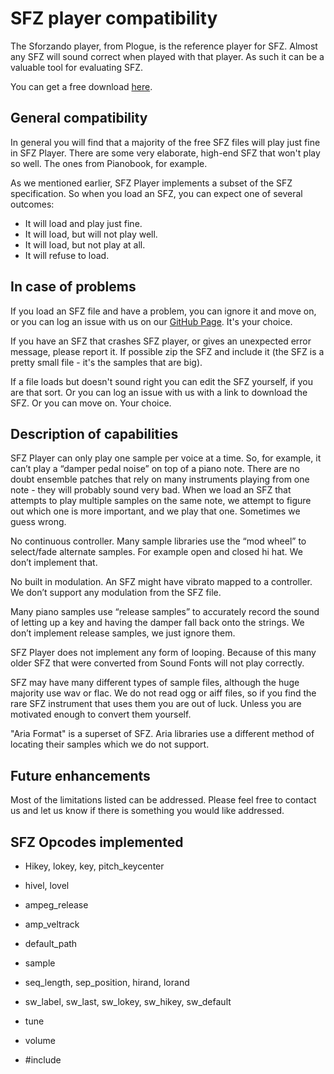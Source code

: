 
# SFZ player compatibility

The Sforzando player, from Plogue, is the reference player for SFZ. Almost any SFZ will sound correct when played with that player. As such it can be a valuable tool for evaluating SFZ.

You can get a free download [here](https://www.plogue.com/products/sforzando.html).

## General compatibility

In general you will find that a majority of the free SFZ files will play just fine in SFZ Player. There are some very elaborate, high-end SFZ that won't play so well. The ones from Pianobook, for example.

As we mentioned earlier, SFZ Player implements a subset of the SFZ specification. So when you load an SFZ, you can expect one of several outcomes:

* It will load and play just fine.
* It will load, but will not play well.
* It will load, but not play at all.
* It will refuse to load.

## In case of problems

If you load an SFZ file and have a problem, you can ignore it and move on, or you can log an issue with us on our [GitHub Page](https://github.com/squinkylabs/SquinkyVCV/issues). It's your choice.

If you have an SFZ that crashes SFZ player, or gives an unexpected error message, please report it. If possible zip the SFZ and include it (the SFZ is a pretty small file - it's the samples that are big).

If a file loads but doesn't sound right you can edit the SFZ yourself, if you are that sort. Or you can log an issue with us with a link to download the SFZ. Or you can move on. Your choice.

## Description of capabilities

SFZ Player can only play one sample per voice at a time. So, for example, it can’t play a “damper pedal noise” on top of a piano note. There are no doubt ensemble patches that rely on many instruments playing from one note - they will probably sound very bad. When we load an SFZ that attempts to play multiple samples on the same note, we attempt to figure out which one is more important, and we play that one. Sometimes we guess wrong.

No continuous controller. Many sample libraries use the “mod wheel” to select/fade alternate samples. For example open and closed hi hat. We don’t implement that.

No built in modulation. An SFZ might have vibrato mapped to a controller. We don’t support any modulation from the SFZ file.

Many piano samples use “release samples” to accurately record the sound of letting up a key and having the damper fall back onto the strings. We don’t implement release samples, we just ignore them.

SFZ Player does not implement any form of looping. Because of this many older SFZ that were converted from Sound Fonts will not play correctly.

SFZ may have many different types of sample files, although the huge majority use wav or flac. We do not read ogg or aiff files, so if you find the rare SFZ instrument that uses them you are out of luck. Unless you are motivated enough to convert them yourself.

"Aria Format" is a superset of SFZ. Aria libraries use a different method of locating their samples which we do not support.

## Future enhancements

Most of the limitations listed can be addressed. Please feel free to contact us and let us know if there is something you would like addressed.

## SFZ Opcodes implemented

* Hikey, lokey, key, pitch_keycenter

* hivel, lovel

* ampeg_release

* amp_veltrack

* default_path

* sample

* seq_length, sep_position, hirand, lorand 

* sw_label, sw_last, sw_lokey, sw_hikey, sw_default

* tune

* volume

* #include
